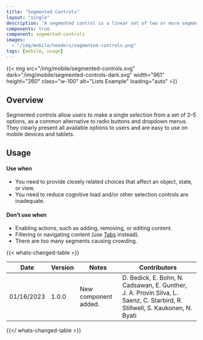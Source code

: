 ```yaml
---
title: "Segmented Controls"
layout: "single"
description: "A segmented control is a linear set of two or more segments, each of which functions as a button."
components: true
component: segmented-controls
images:
  - "/img/mobile/headers/segmented-controls.png"
tags: [mobile, usage]
---
```


{{< img src="/img/mobile/segmented-controls.svg" dark="/img/mobile/segmented-controls-dark.svg" width="961" height="260" class="w-100" alt="Lists Example" loading="auto" >}}

## Overview

Segmented controls allow users to make a single selection from a set of 2–5 options, as a common alternative to radio buttons and dropdown menus. They clearly present all available options to users and are easy to use on mobile devices and tablets.

## Usage

#### Use when

- You need to provide closely related choices that affect an object, state, or view.
- You need to reduce cognitive load and/or other selection controls are inadequate.

#### Don't use when

- Enabling actions, such as adding, removing, or editing content.
- Filtering or navigating content (use [Tabs](/components/mobile/tabs/) instead).
- There are too many segments causing crowding.

{{< whats-changed-table >}}

| Date       | Version | Notes                | Contributors                                                                                                                |
| ---------- | ------- | -------------------- | --------------------------------------------------------------------------------------------------------------------------- |
| 01/16/2023 | 1.0.0   | New component added. | D. Bedick, E. Bohn, N. Cadsawan, E. Gunther, J. A. Provin Silva, L. Saenz, C. Starbird, R. Stillwell, S. Kaukonen, N. Byati |

{{</ whats-changed-table >}}
